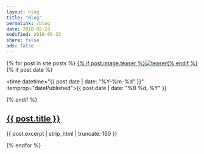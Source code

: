 ```yaml
---
layout: blog 
title: "Blog"
permalink: /blog
date: 2018-05-23
modified: 2018-05-23
share: false
ads: false
---
```

  {% for post in site.posts %}
  <a href="{{ site.github.url }}{{ post.url }}" title="{{ post.title }}" class="post-teaser">{% if post.image.teaser %}<img src="{{ site.github.url }}/images/{{ post.image.teaser }}" alt="teaser" itemprop="image">{% endif %}</a>
  {% if post.date %}<p class="entry-date date published"><time datetime="{{ post.date | date: "%Y-%m-%d" }}" itemprop="datePublished">{{ post.date | date: "%B %d, %Y" }}</time></p>{% endif %}
  <h2 class="post-title" itemprop="name"><a href="{{ site.github.url }}{{ post.url }}">{{ post.title }}</a></h2>
  <p class="post-excerpt" itemprop="description">{{ post.excerpt | strip_html | truncate: 160 }}</p>

  {% endfor %}
